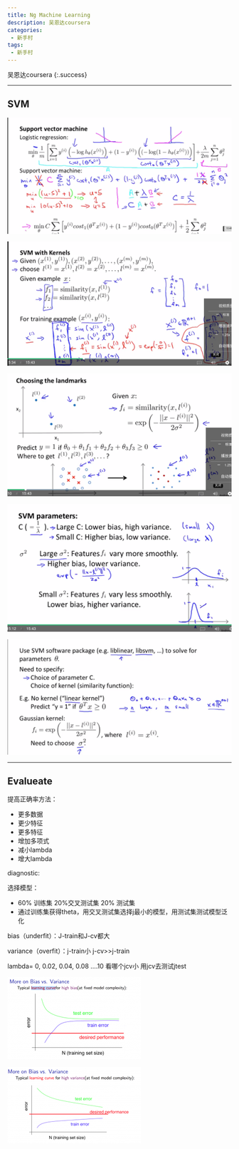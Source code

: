 ```yaml
---
title: Ng Machine Learning
description: 吴恩达coursera
categories:
 - 新手村
tags:
 - 新手村
---
```

吴恩达coursera
{:.success}

<!--more-->

***

## SVM

![1](/pictures/svm.png)

![1](/pictures/svm_kernel.png)

![1](/pictures/svm_landmark.png)

![1](/pictures/svm_params.png)

![1](/pictures/svm_process.png)

***

## Evalueate

提高正确率方法：

* 更多数据
* 更少特征
* 更多特征
* 增加多项式
* 减小lambda
* 增大lambda



diagnostic:

选择模型：

* 60% 训练集 20%交叉测试集  20% 测试集 
* 通过训练集获得theta，用交叉测试集选择j最小的模型，用测试集测试模型泛化

bias（underfit）：J-train和J-cv都大

variance（overfit）：j-train小  j-cv>>j-train


lambda= 0,  0.02, 0.04, 0.08 ....10 看哪个jcv小 用jcv去测试jtest

![1](/pictures/bias.png)

![2](/pictures/variance.png)

